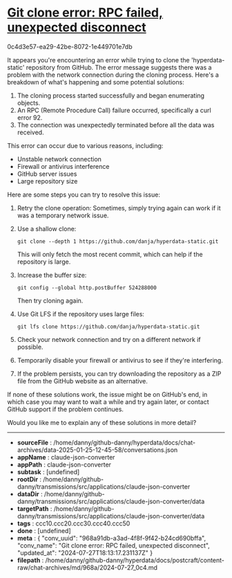 # [Git clone error: RPC failed, unexpected disconnect](https://claude.ai/chat/968a91db-a3ad-4f8f-9f42-b24cd690bffa)

0c4d3e57-ea29-42be-8072-1e449701e7db

 It appears you're encountering an error while trying to clone the 'hyperdata-static' repository from GitHub. The error message suggests there was a problem with the network connection during the cloning process. Here's a breakdown of what's happening and some potential solutions:

1. The cloning process started successfully and began enumerating objects.
2. An RPC (Remote Procedure Call) failure occurred, specifically a curl error 92.
3. The connection was unexpectedly terminated before all the data was received.

This error can occur due to various reasons, including:
- Unstable network connection
- Firewall or antivirus interference
- GitHub server issues
- Large repository size

Here are some steps you can try to resolve this issue:

1. Retry the clone operation:
   Sometimes, simply trying again can work if it was a temporary network issue.

2. Use a shallow clone:
   ```
   git clone --depth 1 https://github.com/danja/hyperdata-static.git
   ```
   This will only fetch the most recent commit, which can help if the repository is large.

3. Increase the buffer size:
   ```
   git config --global http.postBuffer 524288000
   ```
   Then try cloning again.

4. Use Git LFS if the repository uses large files:
   ```
   git lfs clone https://github.com/danja/hyperdata-static.git
   ```

5. Check your network connection and try on a different network if possible.

6. Temporarily disable your firewall or antivirus to see if they're interfering.

7. If the problem persists, you can try downloading the repository as a ZIP file from the GitHub website as an alternative.

If none of these solutions work, the issue might be on GitHub's end, in which case you may want to wait a while and try again later, or contact GitHub support if the problem continues.

Would you like me to explain any of these solutions in more detail?

---

* **sourceFile** : /home/danny/github-danny/hyperdata/docs/chat-archives/data-2025-01-25-12-45-58/conversations.json
* **appName** : claude-json-converter
* **appPath** : claude-json-converter
* **subtask** : [undefined]
* **rootDir** : /home/danny/github-danny/transmissions/src/applications/claude-json-converter
* **dataDir** : /home/danny/github-danny/transmissions/src/applications/claude-json-converter/data
* **targetPath** : /home/danny/github-danny/transmissions/src/applications/claude-json-converter/data
* **tags** : ccc10.ccc20.ccc30.ccc40.ccc50
* **done** : [undefined]
* **meta** : {
  "conv_uuid": "968a91db-a3ad-4f8f-9f42-b24cd690bffa",
  "conv_name": "Git clone error: RPC failed, unexpected disconnect",
  "updated_at": "2024-07-27T18:13:17.231137Z"
}
* **filepath** : /home/danny/github-danny/hyperdata/docs/postcraft/content-raw/chat-archives/md/968a/2024-07-27_0c4.md